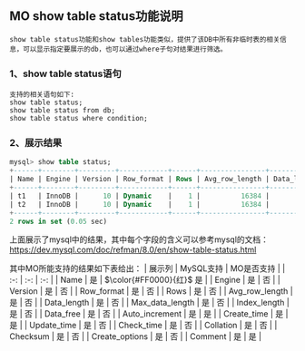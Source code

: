 ## MO show table status功能说明
    show table status功能和show tables功能类似，提供了该DB中所有非临时表的相关信息，可以显示指定要展示的db，也可以通过where子句对结果进行筛选。
### 1、show table status语句
    支持的相关语句如下:
    show table status;
    show table status from db;
    show table status where condition;
    
### 2、展示结果
```sql
mysql> show table status;
+------+--------+---------+------------+------+----------------+-------------+-----------------+--------------+-----------+----------------+---------------------+---------------------+------------+--------------------+----------+----------------+---------+
| Name | Engine | Version | Row_format | Rows | Avg_row_length | Data_length | Max_data_length | Index_length | Data_free | Auto_increment | Create_time         | Update_time         | Check_time | Collation          | Checksum | Create_options | Comment |
+------+--------+---------+------------+------+----------------+-------------+-----------------+--------------+-----------+----------------+---------------------+---------------------+------------+--------------------+----------+----------------+---------+
| t1   | InnoDB |      10 | Dynamic    |    1 |          16384 |       16384 |               0 |            0 |         0 |           NULL | 2022-09-20 16:44:10 | 2022-09-20 16:44:17 | NULL       | utf8mb4_0900_ai_ci |     NULL |                |         |
| t2   | InnoDB |      10 | Dynamic    |    1 |          16384 |       16384 |               0 |            0 |         0 |           NULL | 2022-09-20 16:44:23 | 2022-09-20 16:44:27 | NULL       | utf8mb4_0900_ai_ci |     NULL |                |         |
+------+--------+---------+------------+------+----------------+-------------+-----------------+--------------+-----------+----------------+---------------------+---------------------+------------+--------------------+----------+----------------+---------+
2 rows in set (0.05 sec)
```
上面展示了mysql中的结果，其中每个字段的含义可以参考mysql的文档：https://dev.mysql.com/doc/refman/8.0/en/show-table-status.html

其中MO所能支持的结果如下表给出：
|       展示列     | MySQL支持 | MO是否支持 |
|       :-:       |    :-:   |    :-:    |
|       Name      |     是    |     $\color{#FF0000}{红}$ 是    |
|      Engine     |     是    |     否    |
|      Version    |     是    |     否    |
|    Row_format   |     是    |     否    |
|       Rows      |     是    |     否    |
|  Avg_row_length |     是    |     否    |
|   Data_length   |     是    |     否    |
| Max_data_length |     是    |     否    |
|   Index_length  |     是    |     否    |
|    Data_free    |     是    |     否    |
|  Auto_increment |     是    |     是    |
|   Create_time   |     是    |     是    |
|   Update_time   |     是    |     否    |
|   Check_time    |     是    |     否    |
|    Collation    |     是    |     否    |
|    Checksum     |     是    |     否    |
|  Create_options |     是    |     否    |
|     Comment     |     是    |     是    |
